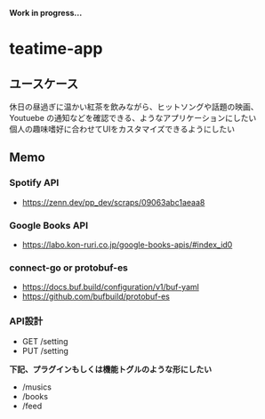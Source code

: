 **Work in progress...**
# teatime-app
## ユースケース
休日の昼過ぎに温かい紅茶を飲みながら、ヒットソングや話題の映画、Youtuebe の通知などを確認できる、ようなアプリケーションにしたい  
個人の趣味嗜好に合わせてUIをカスタマイズできるようにしたい

## Memo
### Spotify API
- https://zenn.dev/pp_dev/scraps/09063abc1aeaa8
### Google Books API
- https://labo.kon-ruri.co.jp/google-books-apis/#index_id0
### connect-go or protobuf-es
- https://docs.buf.build/configuration/v1/buf-yaml
- https://github.com/bufbuild/protobuf-es

### API設計
- GET /setting
- PUT /setting

**下記、プラグインもしくは機能トグルのような形にしたい**
- /musics
- /books
- /feed
